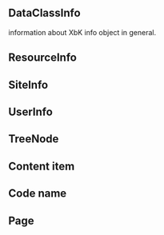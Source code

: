 ## DataClassInfo

information about XbK info object in general.

## ResourceInfo

## SiteInfo

## UserInfo

## TreeNode

## Content item

## Code name

## Page